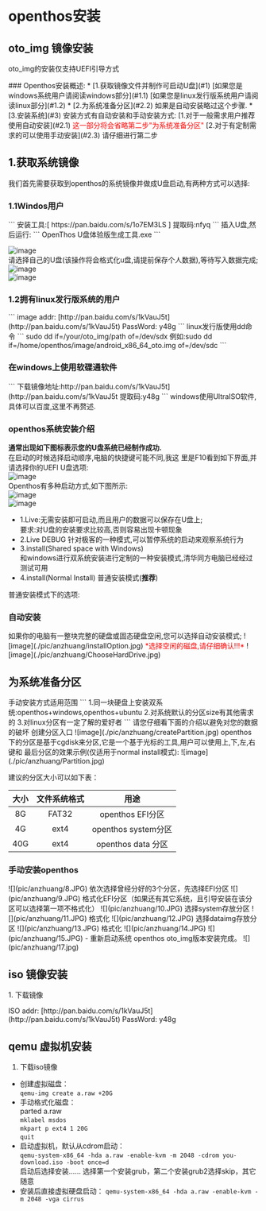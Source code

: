 # openthos安装
## oto_img 镜像安装
oto_img的安装仅支持UEFI引导方式  
<p id="install1" name="install1"></p>
### Openthos安装概述:
* [1.获取镜像文件并制作可启动U盘](#1)  
[如果您是windows系统用户请阅读windows部分](#1.1)  
[如果您是linux发行版系统用户请阅读linux部分](#1.2)  
* [2.为系统准备分区](#2.2)   
如果是自动安装略过这个步骤.
* [3.安装系统](#3)  
安装方式有自动安装和手动安装方式:  
 [1.对于一般需求用户推荐使用自动安装](#2.1)  
<font color=red>这一部分将会省略第二步"为系统准备分区"</font>  
 [2.对于有定制需求的可以使用手动安装](#2.3)  
请仔细进行第二步

<h2 id="1">1.获取系统镜像</h2>
我们首先需要获取到openthos的系统镜像并做成U盘启动,有两种方式可以选择:  
<h3 id="1.1">1.1Windos用户</h3>
```
安装工具:[ https://pan.baidu.com/s/1o7EM3LS ]  
提取码:nfyq  
```
插入U盘,然后运行:
```
OpenThos U盘体验版生成工具.exe
```

![image](./pic/anzhuang/ChooseDevice.PNG)  
请选择自己的U盘(该操作将会格式化u盘,请提前保存个人数据),等待写入数据完成;  
![image](./pic/anzhuang/prompt.PNG)  
![image](./pic/anzhuang/WriteProgressing.PNG)  
<h3 id="1.2">1.2拥有linux发行版系统的用户</h3>
```
image addr: [http://pan.baidu.com/s/1kVauJ5t](http://pan.baidu.com/s/1kVauJ5t)   
PassWord: y48g
```
linux发行版使用dd命令   
```
sudo dd if=/your/oto_img/path of=/dev/sdx
例如:sudo dd if=/home/openthos/image/android_x86_64_oto.img of=/dev/sdc
```
<h3>在windows上使用软碟通软件</h3>
```
下载镜像地址:http://pan.baidu.com/s/1kVauJ5t](http://pan.baidu.com/s/1kVauJ5t
提取码:y48g
```
windows使用UltraISO软件,具体可以百度,这里不再赘述.

### openthos系统安装介绍
**通常出现如下图标表示您的U盘系统已经制作成功.**  
在启动的时候选择启动顺序,电脑的快捷键可能不同,我这
里是F10看到如下界面,并请选择你的UEFI U盘选项:  
![image](./pic/anzhuang/bootOption.jpg)    
Openthos有多种启动方式,如下图所示:  
![image](./pic/anzhuang/u-EFI.jpg)  
![image](./pic/anzhuang/install.jpg)  
- 1.Live:无需安装即可启动,而且用户的数据可以保存在U盘上;  
要求:对U盘的安装要求比较高,否则容易出现卡顿现象  
- 2.Live DEBUG
针对极客的一种模式,可以暂停系统的启动来观察系统行为  
- 3.install(Shared space with Windows)  
和windows进行双系统安装进行定制的一种安装模式,清华同方电脑已经经过测试可用  
- 4.install(Normal Install)
普通安装模式(**推荐**)  

普通安装模式下的选项:
<h3 id="2.1">自动安装</h3>
如果你的电脑有一整块完整的硬盘或固态硬盘空闲,您可以选择自动安装模式<Auto Install>;  
![image](./pic/anzhuang/installOption.jpg)  
<font color=red>*选择空闲的磁盘,请仔细确认!!!*</font>  
![image](./pic/anzhuang/ChooseHardDrive.jpg)
<h2 id="2.2">为系统准备分区</h2>
手动安装<Manual Install>方式适用范围  
```
1.同一块硬盘上安装双系统:openthos+windows,openthos+ubuntu  
2.对系统默认的分区size有其他需求的   
3.对linux分区有一定了解的爱好者  
```
请您仔细看下面的介绍以避免对您的数据的破坏  
创建分区入口  
![image](./pic/anzhuang/createPartition.jpg)  
openthos下的分区是基于cgdisk来分区,它是一个基于光标的工具,用户可以使用上,下,左,右键和
最后分区的效果示例(仅适用于normal install模式):  
![image](./pic/anzhuang/Partition.jpg)  

建议的分区大小可以如下表：

|大小   |文件系统格式|用途|
|:----:|:-----:|:----:|
| 8G   | FAT32 |openthos EFI分区|
|4G|ext4|openthos system分区|
|40G|ext4|openthos data 分区|

<h3 id="2.3">手动安装openthos</h3>  
![](pic/anzhuang/8.JPG)
  依次选择曾经分好的3个分区，先选择EFI分区
![](pic/anzhuang/9.JPG)
  格式化EFI分区（如果还有其它系统，且引导安装在该分区可以选择第一项不格式化）
![](pic/anzhuang/10.JPG)
  选择system存放分区
![](pic/anzhuang/11.JPG)
  格式化
![](pic/anzhuang/12.JPG)
  选择dataimg存放分区
![](pic/anzhuang/13.JPG)
  格式化
![](pic/anzhuang/14.JPG)
![](pic/anzhuang/15.JPG)
 - 重新启动系统
 openthos oto_img版本安装完成。  
![](pic/anzhuang/17.jpg)  

## iso 镜像安装
<p id="install2" name="install2">
 1. 下载镜像
</p>
ISO addr: [http://pan.baidu.com/s/1kVauJ5t](http://pan.baidu.com/s/1kVauJ5t)   
PassWord: y48g  

## qemu 虚拟机安装

 1. 下载iso镜像

  - 创建虚拟磁盘：  
    `qemu-img create a.raw +20G`  
  - 手动格式化磁盘：  
    parted a.raw  
        `mklabel msdos`  
        `mkpart p ext4 1 20G`  
        `quit`
  - 启动虚拟机，默认从cdrom启动：  
    `qemu-system-x86_64 -hda a.raw -enable-kvm -m 2048 -cdrom you-download.iso -boot once=d`  
    启动后选择安装…… 选择第一个安装grub，第二个安装grub2选择skip，其它随意
  - 安装后直接虚拟硬盘启动：
    `qemu-system-x86_64 -hda a.raw -enable-kvm -m 2048 -vga cirrus`
